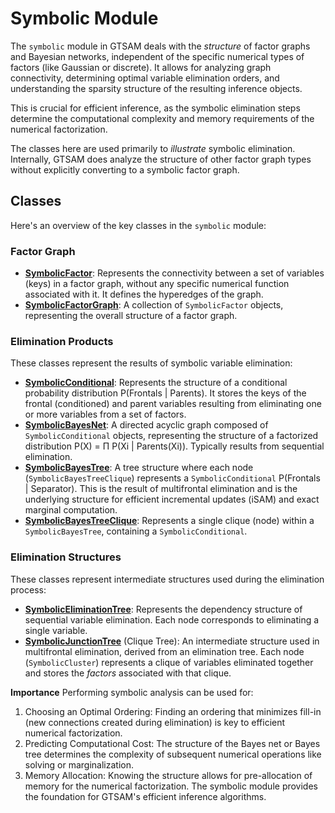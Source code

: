 # Symbolic Module

The `symbolic` module in GTSAM deals with the *structure* of factor graphs and Bayesian networks, independent of the specific numerical types of factors (like Gaussian or discrete). It allows for analyzing graph connectivity, determining optimal variable elimination orders, and understanding the sparsity structure of the resulting inference objects.

This is crucial for efficient inference, as the symbolic elimination steps determine the computational complexity and memory requirements of the numerical factorization.

The classes here are used primarily to *illustrate* symbolic elimination. Internally, GTSAM does analyze the structure of other factor graph types without explicitly converting to a symbolic factor graph.
 

## Classes

Here's an overview of the key classes in the `symbolic` module:

### Factor Graph

-   **[SymbolicFactor](doc/SymbolicFactor.ipynb)**: Represents the connectivity between a set of variables (keys) in a factor graph, without any specific numerical function associated with it. It defines the hyperedges of the graph.
-   **[SymbolicFactorGraph](doc/SymbolicFactorGraph.ipynb)**: A collection of `SymbolicFactor` objects, representing the overall structure of a factor graph.

### Elimination Products

These classes represent the results of symbolic variable elimination:

-   **[SymbolicConditional](doc/SymbolicConditional.ipynb)**: Represents the structure of a conditional probability distribution P(Frontals | Parents). It stores the keys of the frontal (conditioned) and parent variables resulting from eliminating one or more variables from a set of factors.
-   **[SymbolicBayesNet](doc/SymbolicBayesNet.ipynb)**: A directed acyclic graph composed of `SymbolicConditional` objects, representing the structure of a factorized distribution P(X) = Π P(Xi | Parents(Xi)). Typically results from sequential elimination.
-   **[SymbolicBayesTree](doc/SymbolicBayesTree.ipynb)**: A tree structure where each node (`SymbolicBayesTreeClique`) represents a `SymbolicConditional` P(Frontals | Separator). This is the result of multifrontal elimination and is the underlying structure for efficient incremental updates (iSAM) and exact marginal computation.
-   **[SymbolicBayesTreeClique](doc/SymbolicBayesTreeClique.ipynb)**: Represents a single clique (node) within a `SymbolicBayesTree`, containing a `SymbolicConditional`.

### Elimination Structures

These classes represent intermediate structures used during the elimination process:

-   **[SymbolicEliminationTree](doc/SymbolicEliminationTree.ipynb)**: Represents the dependency structure of sequential variable elimination. Each node corresponds to eliminating a single variable.
-   **[SymbolicJunctionTree](doc/SymbolicJunctionTree.ipynb)** (Clique Tree): An intermediate structure used in multifrontal elimination, derived from an elimination tree. Each node (`SymbolicCluster`) represents a clique of variables eliminated together and stores the *factors* associated with that clique.

**Importance**
Performing symbolic analysis can be used for:
1. Choosing an Optimal Ordering: Finding an ordering that minimizes fill-in (new connections created during elimination) is key to efficient numerical factorization.
2. Predicting Computational Cost: The structure of the Bayes net or Bayes tree determines the complexity of subsequent numerical operations like solving or marginalization.
3. Memory Allocation: Knowing the structure allows for pre-allocation of memory for the numerical factorization.
The symbolic module provides the foundation for GTSAM's efficient inference algorithms.
